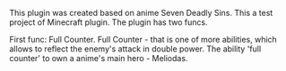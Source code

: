 This plugin was created based on anime Seven Deadly Sins.
This a test project of Minecraft plugin.
The plugin has two funcs. 

First func: Full Counter.
  Full Counter - that is one of more abilities, which allows to reflect the enemy's attack in double power.
  The ability 'full counter' to own a anime's main hero - Meliodas.

